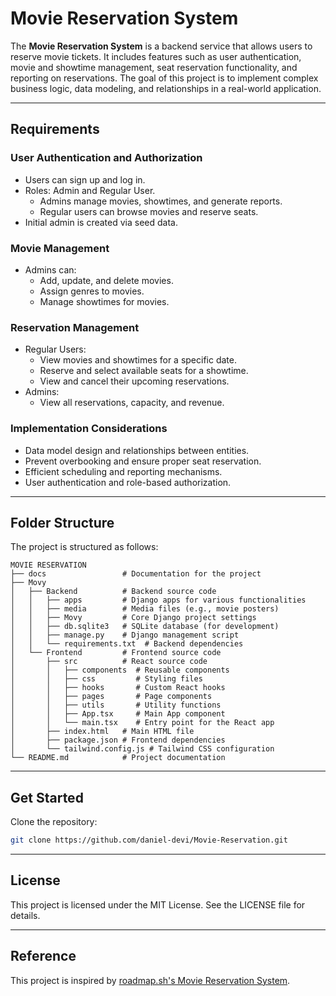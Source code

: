 # Movie Reservation System

The **Movie Reservation System** is a backend service that allows users to reserve movie tickets. It includes features such as user authentication, movie and showtime management, seat reservation functionality, and reporting on reservations. The goal of this project is to implement complex business logic, data modeling, and relationships in a real-world application.

---

## Requirements

### User Authentication and Authorization
- Users can sign up and log in.
- Roles: Admin and Regular User.
  - Admins manage movies, showtimes, and generate reports.
  - Regular users can browse movies and reserve seats.
- Initial admin is created via seed data.

### Movie Management
- Admins can:
  - Add, update, and delete movies.
  - Assign genres to movies.
  - Manage showtimes for movies.

### Reservation Management
- Regular Users:
  - View movies and showtimes for a specific date.
  - Reserve and select available seats for a showtime.
  - View and cancel their upcoming reservations.
- Admins:
  - View all reservations, capacity, and revenue.

### Implementation Considerations
- Data model design and relationships between entities.
- Prevent overbooking and ensure proper seat reservation.
- Efficient scheduling and reporting mechanisms.
- User authentication and role-based authorization.

---

## Folder Structure

The project is structured as follows:

```
MOVIE RESERVATION
├── docs                 # Documentation for the project
├── Movy
│   ├── Backend          # Backend source code
│   │   ├── apps         # Django apps for various functionalities
│   │   ├── media        # Media files (e.g., movie posters)
│   │   ├── Movy         # Core Django project settings
│   │   ├── db.sqlite3   # SQLite database (for development)
│   │   ├── manage.py    # Django management script
│   │   └── requirements.txt  # Backend dependencies
│   └── Frontend         # Frontend source code
│       ├── src          # React source code
│       │   ├── components  # Reusable components
│       │   ├── css         # Styling files
│       │   ├── hooks       # Custom React hooks
│       │   ├── pages       # Page components
│       │   ├── utils       # Utility functions
│       │   ├── App.tsx     # Main App component
│       │   └── main.tsx    # Entry point for the React app
│       ├── index.html   # Main HTML file
│       ├── package.json # Frontend dependencies
│       └── tailwind.config.js # Tailwind CSS configuration
└── README.md            # Project documentation
```

---

## Get Started

Clone the repository:
```bash
git clone https://github.com/daniel-devi/Movie-Reservation.git
```

---

## License
This project is licensed under the MIT License. See the LICENSE file for details.

---

## Reference
This project is inspired by [roadmap.sh's Movie Reservation System](https://roadmap.sh/projects/movie-reservation-system).
